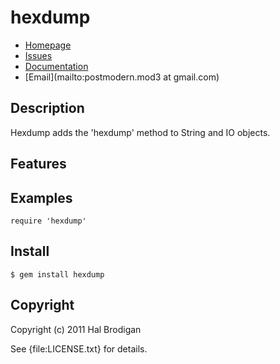 # hexdump

* [Homepage](http://github.com/postmoderm/hexdump)
* [Issues](http://github.com/postmoderm/hexdump/issues)
* [Documentation](http://rubydoc.info/gems/hexdump/frames)
* [Email](mailto:postmodern.mod3 at gmail.com)

## Description

Hexdump adds the 'hexdump' method to String and IO objects.

## Features

## Examples

    require 'hexdump'

## Install

    $ gem install hexdump

## Copyright

Copyright (c) 2011 Hal Brodigan

See {file:LICENSE.txt} for details.
